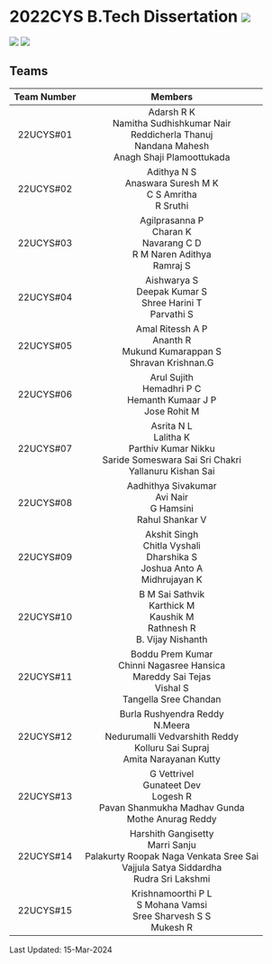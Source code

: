 # 2022CYS B.Tech Dissertation ![](https://img.shields.io/badge/-To_be_Started-orange)
![](https://img.shields.io/badge/Batch-22UCYS-green) ![](https://img.shields.io/badge/Domain-Security-blue) 

## Teams

|  Team Number |           Members        |
|:------------:|:------------------------:|
|   22UCYS#01  |  Adarsh R K <br/> Namitha Sudhishkumar Nair <br/> Reddicherla Thanuj <br/> Nandana Mahesh <br/> Anagh Shaji Plamoottukada | 
|   22UCYS#02  |  Adithya N S <br/> Anaswara Suresh M K <br/> C S Amritha <br/> R Sruthi |
|   22UCYS#03  |  Agilprasanna P <br/> Charan K <br/> Navarang C D <br/> R M Naren Adithya <br/> Ramraj S | 
|   22UCYS#04  |  Aishwarya S <br/> Deepak Kumar S <br/> Shree Harini T <br/> Parvathi S |
|   22UCYS#05  |  Amal Ritessh A P <br/> Ananth R <br/> Mukund Kumarappan S <br/> Shravan Krishnan.G |
|   22UCYS#06  |  Arul Sujith <br/> Hemadhri P C <br/>  Hemanth Kumaar J P <br/> Jose Rohit M  |
|   22UCYS#07  |  Asrita N L <br/> Lalitha K <br/> Parthiv Kumar Nikku <br> Saride Someswara Sai Sri Chakri <br/> Yallanuru Kishan Sai | 
|   22UCYS#08  |  Aadhithya Sivakumar <br/> Avi Nair <br/> G Hamsini <br/> Rahul Shankar V |
|   22UCYS#09  |  Akshit Singh <br/> Chitla Vyshali <br/> Dharshika S <br/> Joshua Anto A <br/> Midhrujayan K |
|   22UCYS#10  |  B M Sai Sathvik <br/> Karthick M <br/> Kaushik M <br/> Rathnesh R <br/> B. Vijay Nishanth |
|   22UCYS#11  |  Boddu Prem Kumar <br/> Chinni Nagasree Hansica <br/> Mareddy Sai Tejas <br/> Vishal S <br/> Tangella Sree Chandan |
|   22UCYS#12  |  Burla Rushyendra Reddy <br/> N.Meera <br/> Nedurumalli Vedvarshith Reddy <br/> Kolluru Sai Supraj <br/> Amita Narayanan Kutty |
|   22UCYS#13  |  G Vettrivel <br/> Gunateet Dev <br/> Logesh R <br/>  Pavan Shanmukha Madhav Gunda <br/> Mothe Anurag Reddy |
|   22UCYS#14  |  Harshith Gangisetty <br/> Marri Sanju <br/> Palakurty Roopak Naga Venkata Sree Sai <br/> Vajjula Satya Siddardha <br/>  Rudra Sri Lakshmi |
|   22UCYS#15  |  Krishnamoorthi P L <br/> S Mohana Vamsi <br/> Sree Sharvesh S S <br/> Mukesh R | 

Last Updated: 15-Mar-2024
